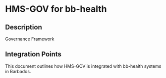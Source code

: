 # HMS-GOV for bb-health

## Description

Governance Framework

## Integration Points

This document outlines how HMS-GOV is integrated with bb-health systems in Barbados.
